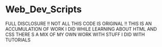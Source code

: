 # Web_Dev_Scripts
FULL DISCLOSURE
!! NOT ALL THIS CODE IS ORIGINAL !!
THIS IS AN ACCUMULATION OF WORK I DID WHILE LEARNING ABOUT HTML AND CSS
THERE S A MIX OF MY OWN WORK WITH STUFF I DID WITH TUTORIALS
